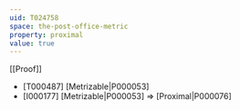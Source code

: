 ```yaml
---
uid: T024758
space: the-post-office-metric
property: proximal
value: true
---
```

[[Proof]]

* [T000487] [Metrizable|P000053]
* [I000177] [Metrizable|P000053] => [Proximal|P000076]

